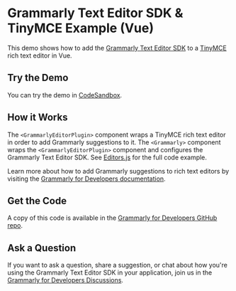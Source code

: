 # Grammarly Text Editor SDK & TinyMCE Example (Vue)

This demo shows how to add the [Grammarly Text Editor SDK](https://developer.grammarly.com/) to a [TinyMCE](https://www.tiny.cloud/) rich text editor in Vue.

## Try the Demo

You can try the demo in [CodeSandbox](https://codesandbox.io/s/github/grammarly/grammarly-for-developers/tree/main/examples/editor-sdk-vue-tinymce?file=/src/components/Editors.vue).

## How it Works

The `<GrammarlyEditorPlugin>` component wraps a TinyMCE rich text editor in order to add Grammarly suggestions to it. The `<Grammarly>` component wraps the `<GrammarlyEditorPlugin>` component and configures the Grammarly Text Editor SDK. See [Editors.js](./src/components/Editors.vue) for the full code example.

Learn more about how to add Grammarly suggestions to rich text editors by visiting the [Grammarly for Developers documentation](https://developer.grammarly.com/docs/#supported-text-editors).

## Get the Code

A copy of this code is available in the [Grammarly for Developers GitHub repo](https://github.com/grammarly/grammarly-for-developers/tree/main/examples/editor-sdk-vue-tinymce).

## Ask a Question

If you want to ask a question, share a suggestion, or chat about how you're using the Grammarly Text Editor SDK in your application, join us in the [Grammarly for Developers Discussions](https://github.com/grammarly/grammarly-for-developers/discussions).
